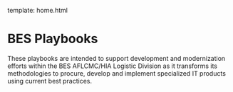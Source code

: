 template: home.html

# BES Playbooks

These playbooks are intended to support development and modernization efforts within the BES AFLCMC/HIA Logistic Division as it transforms its methodologies to procure, develop and implement specialized IT products using current best practices.

